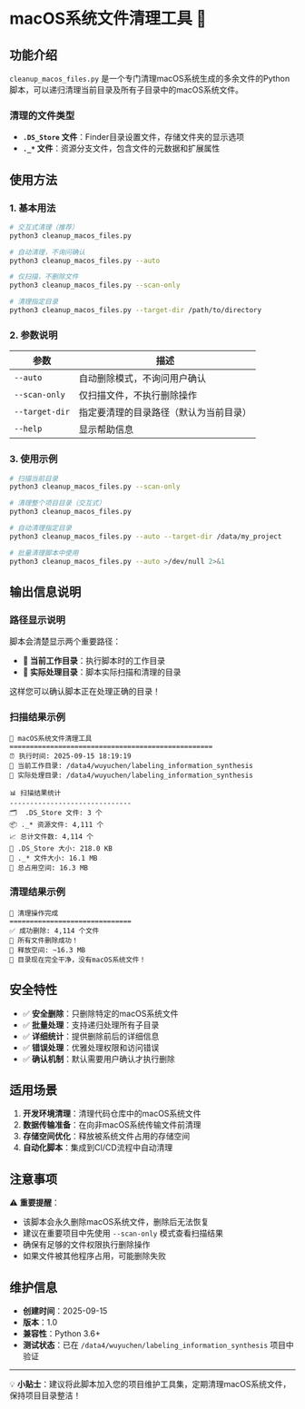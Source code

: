 # macOS系统文件清理工具 🍎

## 功能介绍

`cleanup_macos_files.py` 是一个专门清理macOS系统生成的多余文件的Python脚本，可以递归清理当前目录及所有子目录中的macOS系统文件。

### 清理的文件类型

- **`.DS_Store` 文件**：Finder目录设置文件，存储文件夹的显示选项
- **`._*` 文件**：资源分支文件，包含文件的元数据和扩展属性

## 使用方法

### 1. 基本用法

```bash
# 交互式清理（推荐）
python3 cleanup_macos_files.py

# 自动清理，不询问确认
python3 cleanup_macos_files.py --auto

# 仅扫描，不删除文件
python3 cleanup_macos_files.py --scan-only

# 清理指定目录
python3 cleanup_macos_files.py --target-dir /path/to/directory
```

### 2. 参数说明

| 参数 | 描述 |
|------|------|
| `--auto` | 自动删除模式，不询问用户确认 |
| `--scan-only` | 仅扫描文件，不执行删除操作 |
| `--target-dir` | 指定要清理的目录路径（默认为当前目录） |
| `--help` | 显示帮助信息 |

### 3. 使用示例

```bash
# 扫描当前目录
python3 cleanup_macos_files.py --scan-only

# 清理整个项目目录（交互式）
python3 cleanup_macos_files.py

# 自动清理指定目录
python3 cleanup_macos_files.py --auto --target-dir /data/my_project

# 批量清理脚本中使用
python3 cleanup_macos_files.py --auto >/dev/null 2>&1
```

## 输出信息说明

### 路径显示说明

脚本会清楚显示两个重要路径：
- **💼 当前工作目录**：执行脚本时的工作目录
- **🎯 实际处理目录**：脚本实际扫描和清理的目录

这样您可以确认脚本正在处理正确的目录！

### 扫描结果示例
```
🍎 macOS系统文件清理工具
==================================================
⏰ 执行时间: 2025-09-15 18:19:19
💼 当前工作目录: /data4/wuyuchen/labeling_information_synthesis
🎯 实际处理目录: /data4/wuyuchen/labeling_information_synthesis

📊 扫描结果统计
------------------------------
🗂️  .DS_Store 文件: 3 个
📦 ._* 资源文件: 4,111 个
📈 总计文件数: 4,114 个
💾 .DS_Store 大小: 218.0 KB
💾 ._* 文件大小: 16.1 MB
💾 总占用空间: 16.3 MB
```

### 清理结果示例
```
🎉 清理操作完成
==============================
✅ 成功删除: 4,114 个文件
🎊 所有文件删除成功！
💾 释放空间: ~16.3 MB
🚀 目录现在完全干净，没有macOS系统文件！
```

## 安全特性

- ✅ **安全删除**：只删除特定的macOS系统文件
- ✅ **批量处理**：支持递归处理所有子目录
- ✅ **详细统计**：提供删除前后的详细信息
- ✅ **错误处理**：优雅处理权限和访问错误
- ✅ **确认机制**：默认需要用户确认才执行删除

## 适用场景

1. **开发环境清理**：清理代码仓库中的macOS系统文件
2. **数据传输准备**：在向非macOS系统传输文件前清理
3. **存储空间优化**：释放被系统文件占用的存储空间
4. **自动化脚本**：集成到CI/CD流程中自动清理

## 注意事项

⚠️ **重要提醒**：
- 该脚本会永久删除macOS系统文件，删除后无法恢复
- 建议在重要项目中先使用 `--scan-only` 模式查看扫描结果
- 确保有足够的文件权限执行删除操作
- 如果文件被其他程序占用，可能删除失败

## 维护信息

- **创建时间**：2025-09-15
- **版本**：1.0
- **兼容性**：Python 3.6+
- **测试状态**：已在 `/data4/wuyuchen/labeling_information_synthesis` 项目中验证

---

💡 **小贴士**：建议将此脚本加入您的项目维护工具集，定期清理macOS系统文件，保持项目目录整洁！
